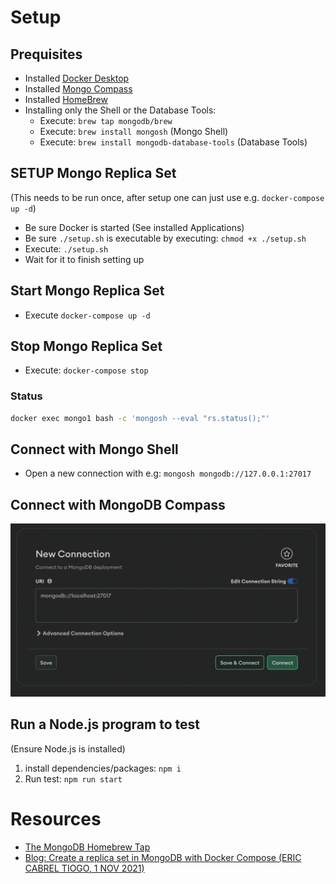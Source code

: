 # Setup

## Prequisites

* Installed [Docker Desktop](https://www.docker.com/products/docker-desktop)
* Installed [Mongo Compass](https://www.mongodb.com/download-center/compass?tck=docs_compass)
* Installed [HomeBrew](https://brew.sh/)
* Installing only the Shell or the Database Tools:
    * Execute: `brew tap mongodb/brew`
    * Execute: `brew install mongosh` (Mongo Shell)
    * Execute: `brew install mongodb-database-tools` (Database Tools)

## SETUP Mongo Replica Set

(This needs to be run once, after setup one can just use e.g. `docker-compose up -d`)

* Be sure Docker is started (See installed Applications)
* Be sure `./setup.sh` is executable by executing: `chmod +x ./setup.sh`
* Execute: `./setup.sh`
* Wait for it to finish setting up

## Start Mongo Replica Set

* Execute `docker-compose up -d`
## Stop Mongo Replica Set

* Execute: `docker-compose stop`

### Status

```bash
docker exec mongo1 bash -c 'mongosh --eval "rs.status();"'
```

## Connect with Mongo Shell

* Open a new connection with e.g: `mongosh mongodb://127.0.0.1:27017`

## Connect with MongoDB Compass

<img src="./readme-assets/compass.png"/>

## Run a Node.js program to test

(Ensure Node.js is installed)

1. install dependencies/packages: `npm i`
1. Run test: `npm run start`


# Resources

- [The MongoDB Homebrew Tap](https://github.com/mongodb/homebrew-brew)
- [Blog: Create a replica set in MongoDB with Docker Compose (ERIC CABREL TIOGO, 1 NOV 2021)](https://blog.tericcabrel.com/mongodb-replica-set-docker-compose/)